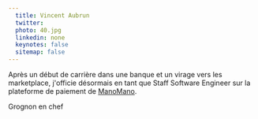 ```yaml
---
  title: Vincent Aubrun
  twitter: 
  photo: 40.jpg
  linkedin: none
  keynotes: false
  sitemap: false
---
```

Après un début de carrière dans une banque et un virage vers les marketplace, j'officie désormais en tant que Staff Software Engineer sur la plateforme de paiement de [ManoMano](https://www.manomano.fr/).

Grognon en chef
